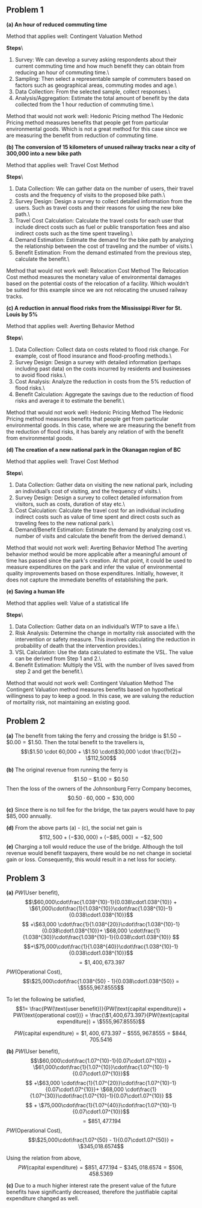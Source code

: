 ## Problem 1

**(a) An hour of reduced commuting time**

Method that applies well: Contingent Valuation Method 

**Steps**\
1. Survey: We can develop a survey asking respondents about their current commuting time and how much benefit they can obtain from reducing an hour of commuting time.\
2. Sampling: Then select a representable sample of commuters based on factors such as geographical areas, commuting modes and age.\
3. Data Collection: From the selected sample, collect responses.\
4. Analysis/Aggregation: Estimate the total amount of benefit by the data collected from the 1 hour reduction of commuting time.\

Method that would not work well: Hedonic Pricing method
The Hedonic Pricing method measures benefits that people get from particular environmental goods. Which is not a great method for this case since we are measuring the benefit from reduction of commuting time.

**(b) The conversion of 15 kilometers of unused railway tracks near a city of 300,000 into a new bike path**

Method that applies well: Travel Cost Method

**Steps**\
1. Data Collection: We can gather data on the number of users, their travel costs and the frequency of visits to the proposed bike path.\
2. Survey Design: Design a survey to collect detailed information from the users. Such as travel costs and their reasons for using the new bike path.\
3. Travel Cost Calculation: Calculate the travel costs for each user that include direct costs such as fuel or public transportation fees and also indirect costs such as the time spent traveling.\
4. Demand Estimation: Estimate the demand for the bike path by analyzing the relationship between the cost of traveling and the number of visits.\
5. Benefit Estimation: From the demand estimated from the previous step, calculate the benefit.\

Method that would not work well: Relocation Cost Method
The Relocation Cost method measures the monetary value of environmental damages based on the potential costs of the relocation of a facility. Which wouldn’t be suited for this example since we are not relocating the unused railway tracks.

**(c) A reduction in annual flood risks from the Mississippi River for St. Louis by 5\%**

Method that applies well: Averting Behavior Method

**Steps**\
1. Data Collection: Collect data on costs related to flood risk change. For example, cost of flood insurance and flood-proofing methods.\
2. Survey Design: Design a survey with detailed information (perhaps including past data) on the costs incurred by residents and businesses to avoid flood risks.\
3. Cost Analysis: Analyze the reduction in costs from the 5\% reduction of flood risks.\
4. Benefit Calculation: Aggregate the savings due to the reduction of flood risks and average it to estimate the benefit.\

Method that would not work well: Hedonic Pricing Method
The Hedonic Pricing method measures benefits that people get from particular environmental goods. In this case, where we are measuring the benefit from the reduction of flood risks, it has barely any relation of with the benefit from environmental goods.

**(d) The creation of a new national park in the Okanagan region of BC**

Method that applies well: Travel Cost Method

**Steps**\
1. Data Collection: Gather data on visiting the new national park, including an individual’s cost of visiting, and the frequency of visits.\
2. Survey Design: Design a survey to collect detailed information from visitors, such as costs, duration of stay etc.\
3. Cost Calculation: Calculate the travel cost for an individual including indirect costs such as value of time spent and direct costs such as traveling fees to the new national park.\
4. Demand/Benefit Estimation: Estimate the demand by analyzing cost vs. number of visits and calculate the benefit from the derived demand.\

Method that would not work well: Averting Behavior Method
The averting behavior method would be more applicable after a meaningful amount of time has passed since the park's creation. At that point, it could be used to measure expenditures on the park and infer the value of environmental quality improvements based on those expenditures. Initially, however, it does not capture the immediate benefits of establishing the park.

**(e) Saving a human life**

Method that applies well: Value of a statistical life

**Steps**\
1. Data Collection: Gather data on an individual’s WTP to save a life.\
2. Risk Analysis: Determine the change in mortality risk associated with the intervention or safety measure. This involves calculating the reduction in probability of death that the intervention provides.\
3. VSL Calculation: Use the data calculated to estimate the VSL. The value can be derived from Step 1 and 2.\
4. Benefit Estimation: Multiply the VSL with the number of lives saved from step 2 and get the benefit.\

Method that would not work well: Contingent Valuation Method
The Contingent Valuation method measures benefits based on hypothetical willingness to pay to keep a good. In this case, we are valuing the reduction of mortality risk, not maintaining an existing good.

## Problem 2

**(a)**
The benefit from taking the ferry and crossing the bridge is $\$1.50 - \$0.00 = \$1.50$.
Then the total benefit to the travellers is,
$$\$1.50 \cdot 60,000 + \$1.50 \cdot\$30,000 \cdot \frac{1}{2}= \$112,500$$

**(b)**
The original revenue from running the ferry is 
$$\$1.50 - \$1.00 = \$0.50$$
Then the loss of the owners of the Johnsonburg Ferry Company becomes,
$$\$0.50 \cdot 60,000 = \$30,000$$

**(c)**
Since there is no toll fee for the bridge, the tax payers would have to pay $\$85,000$ annually.

**(d)**
From the above parts (a) - (c), the social net gain is
$$\$112,500  + (-\$30,000) + (-\$85,000) = -\$2,500$$
**(e)**
Charging a toll would reduce the use of the bridge. Although the toll revenue would benefit taxpayers, there would be no net change in societal gain or loss. Consequently, this would result in a net loss for society.

## Problem 3

**(a)**
$PW(\text{User benefit})$,
$$\$60,000\cdot\frac{1.038^{10}-1}{0.038\cdot1.038^{10}} + \$61,000\cdot\frac{1}{1.038^{10}}\cdot\frac{1.038^{10}-1}{0.038\cdot1.038^{10}}$$
$$ +\$63,000 \cdot\frac{1}{1.038^{20}}\cdot\frac{1.038^{10}-1}{0.038\cdot1.038^{10}}+ \$68,000 \cdot\frac{1}{1.038^{30}}\cdot\frac{1.038^{10}-1}{0.038\cdot1.038^{10}}  $$
$$+\$75,000\cdot\frac{1}{1.038^{40}}\cdot\frac{1.038^{10}-1}{0.038\cdot1.038^{10}}$$
$$=\$1,400,673.397$$
$PW(\text{Operational Cost})$,
$$\$25,000\cdot\frac{1.038^{50} - 1}{0.038\cdot1.038^{50}} = \$555,967.8555$$

To let the following be satisfied,
$$1= \frac{PW(\text{user benefit})}{PW(\text{capital expenditure}) + PW(\text{operational cost})} = \frac{\$1,400,673.397}{PW(\text{capital expenditure}) + \$555,967.8555}$$

$$PW(\text{capital expenditure}) =\$1,400,673.397 -  \$555,967.8555 = \$844,705.5416$$

**(b)**
$PW(\text{User benefit})$,
$$\$60,000\cdot\frac{1.07^{10}-1}{0.07\cdot1.07^{10}} + \$61,000\cdot\frac{1}{1.07^{10}}\cdot\frac{1.07^{10}-1}{0.07\cdot1.07^{10}}$$
$$ +\$63,000 \cdot\frac{1}{1.07^{20}}\cdot\frac{1.07^{10}-1}{0.07\cdot1.07^{10}}+ \$68,000 \cdot\frac{1}{1.07^{30}}\cdot\frac{1.07^{10}-1}{0.07\cdot1.07^{10}}  $$
$$ + \$75,000\cdot\frac{1}{1.07^{40}}\cdot\frac{1.07^{10}-1}{0.07\cdot1.07^{10}}$$
$$=\$851,477.194$$
$PW(\text{Operational Cost})$,
$$\$25,000\cdot\frac{1.07^{50} - 1}{0.07\cdot1.07^{50}} = \$345,018.6574$$

Using the relation from above,
$$PW(\text{capital expenditure}) =\$851,477.194 -  \$345,018.6574 = \$506,458.5369$$

**(c)**
Due to a much higher interest rate the present value of the future benefits have significantly decreased, therefore the justifiable capital expenditure changed as well.